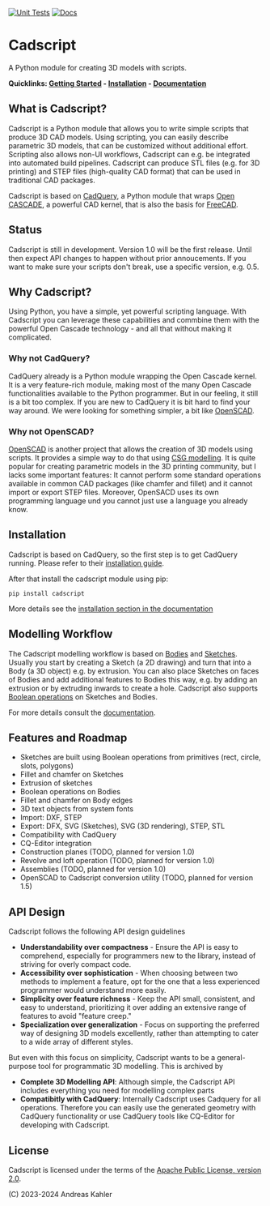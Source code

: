 [![Unit Tests](https://github.com/cadscriptHQ/cadscript/actions/workflows/python-package.yml/badge.svg?branch=main)](https://github.com/cadscriptHQ/cadscript/actions/workflows/python-package.yml)
[![Docs](https://readthedocs.org/projects/cadscript/badge/?version=latest)](https://cadscript.readthedocs.io/en/latest/?badge=latest)

# Cadscript

A Python module for creating 3D models with scripts.

**Quicklinks: [Getting Started](https://cadscript.readthedocs.io/en/latest/intro_getting_started.html) -  [Installation](https://cadscript.readthedocs.io/en/latest/intro_installation.html) - [Documentation](https://cadscript.readthedocs.io/)**

## What is Cadscript?

Cadscript is a Python module that allows you to write simple scripts that produce 3D CAD models. Using scripting, you can easily describe parametric 3D models, that can be customized without additional effort. Scripting also allows non-UI workflows, Cadscript can e.g. be integrated into automated build pipelines. Cadscript can produce STL files (e.g. for 3D printing) and STEP files (high-quality CAD format) that can be used in traditional CAD packages.

Cadscript is based on [CadQuery](https://github.com/CadQuery/cadquery/), a Python module that wraps [Open CASCADE](https://en.wikipedia.org/wiki/Open_Cascade_Technology), a powerful CAD kernel, that is also the basis for [FreeCAD](https://www.freecad.org/).

## Status

Cadscript is still in development. Version 1.0 will be the first release. Until then expect API changes to happen without prior annoucements. If you want to make sure your scripts don't break, use a specific version, e.g. 0.5.

## Why Cadscript?

Using Python, you have a simple, yet powerful scripting language. With Cadscript you can leverage these capabilities and commbine them with the powerful Open Cascade technology - and all that without making it complicated.

### Why not CadQuery?

CadQuery already is a Python module wrapping the Open Cascade kernel. It is a very feature-rich module, making most of the many Open Cascade functionalities available to the Python programmer. But in our feeling, it still is a bit too complex. If you are new to CadQuery it is bit hard to find your way around. We were looking for something simpler, a bit like [OpenSCAD](http://openscad.org/).

### Why not OpenSCAD?

[OpenSCAD](http://openscad.org/) is another project that allows the creation of 3D models using scripts. It provides a simple way to do that using [CSG modelling](https://de.wikipedia.org/wiki/Constructive_Solid_Geometry). It is quite popular for creating parametric models in the 3D printing community, but I lacks some important features: It cannot perform some standard operations available in common CAD packages (like chamfer and fillet) and it cannot import or export STEP files. Moreover, OpenSACD uses its own programming language und you cannot just use a language you already know.

## Installation

Cadscript is based on CadQuery, so the first step is to get CadQuery running. Please refer to their [installation guide](https://cadquery.readthedocs.io/en/latest/installation.html).

After that install the cadscript module using pip:

```
pip install cadscript
```

More details see the [installation section in the documentation](https://cadscript.readthedocs.io/en/latest/intro_installation.html)

## Modelling Workflow

The Cadscript modelling workflow is based on [Bodies](https://cadscript.readthedocs.io/en/latest/ref_body.html) and [Sketches](https://cadscript.readthedocs.io/en/latest/ref_sketch.html). Usually you start by creating a Sketch (a 2D drawing) and turn that into a Body (a 3D object) e.g. by extrusion. You can also place Sketches on faces of Bodies and add additional features to Bodies this way, e.g. by adding an extrusion or by extruding inwards to create a hole. Cadscript also supports [Boolean operations](https://en.wikipedia.org/wiki/Boolean_operations_on_polygons) on Sketches and Bodies.

For more details consult the [documentation](https://cadscript.readthedocs.io/).

## Features and Roadmap

* Sketches are built using Boolean operations from primitives (rect, circle, slots, polygons)
* Fillet and chamfer on Sketches
* Extrusion of sketches
* Boolean operations on Bodies
* Fillet and chamfer on Body edges
* 3D text objects from system fonts
* Import: DXF, STEP
* Export: DFX, SVG (Sketches), SVG (3D rendering), STEP, STL
* Compatibility with CadQuery
* CQ-Editor integration
* Construction planes (TODO, planned for version 1.0)
* Revolve and loft operation (TODO, planned for version 1.0)
* Assemblies (TODO, planned for version 1.0)
* OpenSCAD to Cadscript conversion utility (TODO, planned for version 1.5)

## API Design

Cadscript follows the following API design guidelines

* **Understandability over compactness** - Ensure the API is easy to comprehend, especially for programmers new to the library, instead of striving for overly compact code.
* **Accessibility over sophistication** - When choosing between two methods to implement a feature, opt for the one that a less experienced programmer would understand more easily.
* **Simplicity over feature richness** - Keep the API small, consistent, and easy to understand, prioritizing it over adding an extensive range of features to avoid "feature creep."
* **Specialization over generalization** - Focus on supporting the preferred way of designing 3D models excellently, rather than attempting to cater to a wide array of different styles.

But even with this focus on simplicity, Cadscript wants to be a general-purpose tool for programmatic 3D modelling. This is archived by

* **Complete 3D Modelling API**: Although simple, the Cadscript API includes everything you need for modelling complex parts
* **Compatibitly with CadQuery**: Internally Cadscript uses Cadquery for all operations. Therefore you can easily use the generated geometry with CadQuery functionality or use CadQuery tools like CQ-Editor for developing with Cadscript.

## License

Cadscript is licensed under the terms of the [Apache Public License, version 2.0](http://www.apache.org/licenses/LICENSE-2.0).

(C) 2023-2024 Andreas Kahler


